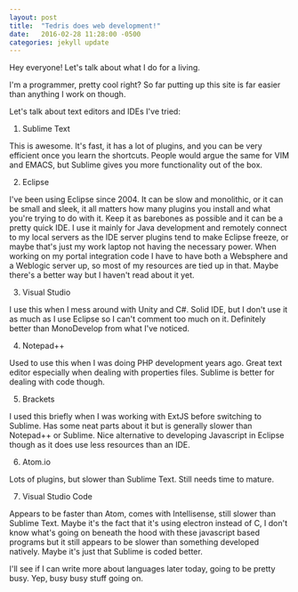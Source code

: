 ```yaml
---
layout: post
title:  "Tedris does web development!"
date:   2016-02-28 11:28:00 -0500
categories: jekyll update
---
```

Hey everyone!  Let's talk about what I do for a living.

I'm a programmer, pretty cool right?  So far putting up this site is far easier than anything I work on though.

Let's talk about text editors and IDEs I've tried:

1) Sublime Text

This is awesome.  It's fast, it has a lot of plugins, and you can be very efficient once you learn the shortcuts.  People would argue the same for VIM and EMACS, but Sublime gives you more functionality out of the box.

2) Eclipse

I've been using Eclipse since 2004.  It can be slow and monolithic, or it can be small and sleek, it all matters how many plugins you install and what you're trying to do with it.  Keep it as barebones as possible and it can be a pretty quick IDE.  I use it mainly for Java development and remotely connect to my local servers as the IDE server plugins tend to make Eclipse freeze, or maybe that's just my work laptop not having the necessary power.  When working on my portal integration code I have to have both a Websphere and a Weblogic server up, so most of my resources are tied up in that.  Maybe there's a better way but I haven't read about it yet.

3) Visual Studio

I use this when I mess around with Unity and C#.  Solid IDE, but I don't use it as much as I use Eclipse so I can't comment too much on it.  Definitely better than MonoDevelop from what I've noticed.

4) Notepad++

Used to use this when I was doing PHP development years ago.  Great text editor especially when dealing with properties files.  Sublime is better for dealing with code though.

5) Brackets

I used this briefly when I was working with ExtJS before switching to Sublime.  Has some neat parts about it but is generally slower than Notepad++ or Sublime.  Nice alternative to developing Javascript in Eclipse though as it does use less resources than an IDE.

6) Atom.io

Lots of plugins, but slower than Sublime Text.  Still needs time to mature.

7) Visual Studio Code

Appears to be faster than Atom, comes with Intellisense, still slower than Sublime Text.  Maybe it's the fact that it's using electron instead of C, I don't know what's going on beneath the hood with these javascript based programs but it still appears to be slower than something developed natively.  Maybe it's just that Sublime is coded better.

I'll see if I can write more about languages later today, going to be pretty busy.  Yep, busy busy stuff going on.
